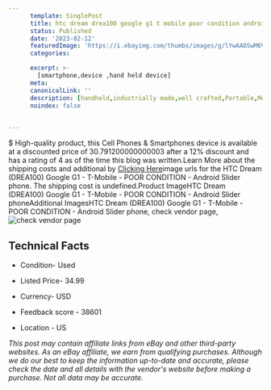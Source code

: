 ```yaml
---
      template: SinglePost
      title: htc dream drea100 google g1 t mobile poor condition android slider phone
      status: Published
      date: '2023-02-12'
      featuredImage: 'https://i.ebayimg.com/thumbs/images/g/lYwAAOSwM6Vj4qxC/s-l225.jpg'
      categories: 

      excerpt: >-
        [smartphone,device ,hand held device]
      meta:
      canonicalLink: ''
      description: [handheld,industrially made,well crafted,Portable,Mobile,Compact,Convenient,Lightweight,Maneuverable,Man-portable,Miniature,Carriable,Hand-held,Light,Holdable,Transportable,Mobile device,Pocket-sized,On-the-go,Wireless,Cordless,Compact size,Convenient size, smartphone,device ,hand held device]
      noindex: false

        
---
```

$
    High-quality product, this Cell Phones & Smartphones device is available at a discounted price of 30.791200000000003 after a 12% discount and has a rating of 4 as of the time this blog was written.Learn More about the shipping costs and additional by [Clicking Here](https://www.ebay.com/itm/144935002457?hash=item21becca159%3Ag%3AlYwAAOSwM6Vj4qxC&amdata=enc%3AAQAHAAAA0MQcb2eBTYq6QFgPSgKy0cIpxmRETMEJ%2FQL%2Foo5L3Rd9uD5Skb4O8Nk9kTP5ZAni0cPifOVQm6EjPloVrkGCEZLGr1A0%2B8JaQ622C9eW4Fu8AsPtKUiZYT%2FR9cFylVIYC%2FY0QZnBvusWm%2F4IhkwVpf1e0kyHFvu%2FGrKRaKw1VjvdxXh0hLMjzTy87PsFwftw%2B0q%2F4hCmSfA4vAV7qFXXRSpjNQFpQRDXer4uqlPhgxqC4IsI0WahWtFkkAe4%2BM%2B3cZJcRryEsz3vICkQOLyYOlc%3D&mkevt=1&mkcid=1&mkrid=711-53200-19255-0&campid=%253CePNCampaignId%253E&customid=%253CreferenceId%253E&toolid=10049)image urls for the HTC Dream (DREA100) Google G1 - T-Mobile - POOR CONDITION - Android Slider phone. The shipping cost is undefined.Product ImageHTC Dream (DREA100) Google G1 - T-Mobile - POOR CONDITION - Android Slider phoneAdditional ImagesHTC Dream (DREA100) Google G1 - T-Mobile - POOR CONDITION - Android Slider phone, check vendor page, ![check vendor page](https://origin-galleryplus.ebayimg.com/ws/web/144935002457_2_0_1/225x225.jpg,https://origin-galleryplus.ebayimg.com/ws/web/144935002457_3_0_1/225x225.jpg,https://origin-galleryplus.ebayimg.com/ws/web/144935002457_4_0_1/225x225.jpg,https://origin-galleryplus.ebayimg.com/ws/web/144935002457_5_0_1/225x225.jpg,https://origin-galleryplus.ebayimg.com/ws/web/144935002457_6_0_1/225x225.jpg,https://origin-galleryplus.ebayimg.com/ws/web/144935002457_7_0_1/225x225.jpg,https://origin-galleryplus.ebayimg.com/ws/web/144935002457_8_0_1/225x225.jpg)
    
    

 ## Technical Facts 



     
      

 - Condition- Used 


      

 - Listed Price- 34.99 


      

 - Currency- USD 


      

 - Feedback score - 38601 


      

 - Location - US 


      
      

 *_This post may contain affiliate links from eBay and other third-party websites. As an eBay affiliate, we earn from qualifying purchases. Although we do our best to keep the information up-to-date and accurate, please check the date and all details with the vendor's website before making a purchase. Not all data may be accurate._*



    
    
    
    
    